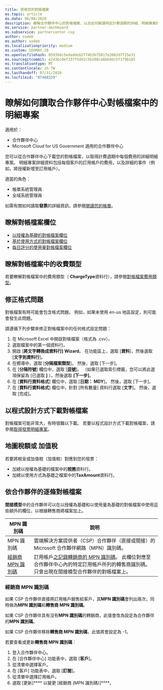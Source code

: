 ```yaml
---
title: 使用您的對帳檔案
ms.topic: article
ms.date: 06/08/2020
description: 瞭解合作夥伴中心的對帳檔案，以及如何解讀特定計費週期的詳細、明細專案的費用觀點。
ms.service: partner-dashboard
ms.subservice: partnercenter-csp
author: sodeb
ms.author: sodeb
ms.localizationpriority: medium
ms.custom: SEOMAY.20
ms.openlocfilehash: 05939dc5edaddeb2f74b3b75017e2062dff25e31
ms.sourcegitcommit: e243bc0ef337f5d92c5b208ce6bb9dc5f179b185
ms.translationtype: MT
ms.contentlocale: zh-TW
ms.lasthandoff: 07/31/2020
ms.locfileid: "87468329"
---
```

# <a name="learn-how-to-read-the-line-items-in-your-partner-center-reconciliation-files"></a>瞭解如何讀取合作夥伴中心對帳檔案中的明細專案

適用於：

- 合作夥伴中心
- Microsoft Cloud for US Government 適用的合作夥伴中心

您可以從合作夥伴中心下載您的對帳檔案，以取得計費週期中每個費用的詳細明細專案。 明細專案詳細資料包括每個客戶的訂用帳戶的費用，以及詳細的事件（例如，將授權新增至訂用帳戶）。

適當的角色：

- 帳單系統管理員
- 全域系統管理員

如需有關如何讀取**發票**的詳細資訊，請參閱[閱讀您的帳單](read-your-bill.md)。

## <a name="understand-reconciliation-file-fields"></a>瞭解對帳檔案欄位

- [以授權為基礎的對帳檔案欄位](license-based-recon-files.md)
- [基於使用方式的對帳檔案欄位](usage-based-recon-files.md)
- [每日評分的使用量對帳檔案欄位](daily-rated-usage-recon-files.md)

## <a name="understand-charge-types-in-reconciliation-files"></a>瞭解對帳檔案中的收費類型

若要瞭解對帳檔案中的費用類型（ **ChargeType**資料行），請參閱[對帳檔案費用類型](recon-file-charge-types.md)。

## <a name="fix-formatting-issues"></a>修正格式問題

對帳檔案有時可能會包含格式問題。 例如，如果未使用 en-us 地區設定，則可能會發生此問題。

請遵循下列步驟來修正對帳檔案中的任何格式設定問題：

1. 在 Microsoft Excel 中開啟對帳檔案（格式為 .csv）。
2. 選取檔案中的第一個資料行。
3. 開啟 [**將文字轉換成資料行] Wizard**。 在功能區上，選取 [**資料**]，然後選取 [**文字到資料行**]。
4. 在嚮導中，選取 [**分隔檔案類型**]。 然後，選取 [下一步]。
5. 在 [**分隔符號**] 欄位中，選取 [**逗號**]。 （如果已選取索引標籤，您可以將此選項保留為 [已選取 **]** ）。然後選取 **[下一步]**。
6. 在 [**資料行資料格式**] 欄位中，選取 [**日期： MDY**]。 然後，選取 [下一步]。
7. 在 [**資料行資料格式**] 欄位中，針對 [所有數量] 資料行選取 [**文字**]。 然後，選取 [完成]。

## <a name="download-reconciliation-files-programmatically"></a>以程式設計方式下載對帳檔案

對帳檔案可能非常大，有時很難以下載。 若要以程式設計方式下載對帳檔案，請參閱[取得發票明細專案](https://docs.microsoft.com/partner-center/develop/get-invoiceline-items)。

## <a name="map-taxes-or-vat"></a>地圖稅額或 加值稅

若要將稅金或加值稅（加值稅）對應到您的發票：

- 加總以授權為基礎的檔案中的**稅務**資料行。
- 加總以使用方式為基礎之檔案中的**TaxAmount**資料行。

## <a name="itemize-reconciliation-files-by-partner"></a>依合作夥伴的逐條對帳檔案

**間接模型**中的合作夥伴可以在以授權為基礎和以使用量為基礎的對帳檔案中使用這些額外的欄位，以根據轉售商將檔案加上。

| MPN 識別碼 | 說明 |
| ------ | ----------- |
| MPN 識別碼 | 雲端解決方案提供者（CSP）合作夥伴（直接或間接）的 Microsoft 合作夥伴網路（MPN）識別碼。 |
| [經銷商 MPN 識別碼](#reseller-mpn-id) | 訂用帳戶[之記錄轉銷商的 MPN 識別碼](#reseller-mpn-id)。 此欄位對應至合作夥伴中心內的特定訂用帳戶所列的轉售商識別碼。 只會出現在間接模型合作夥伴的對帳檔案上。 |

### <a name="reseller-mpn-id"></a>經銷商 MPN 識別碼

如果 CSP 合作夥伴直接將訂用帳戶銷售給客戶，其**MPN 識別碼**會列出兩次，同時做為**MPN 識別碼**和**轉售商 MPN 識別碼**。

如果 CSP 合作夥伴具有沒有**MPN 識別碼**的轉銷商，此值會改為設定為合作夥伴的**MPN 識別碼**。

如果 CSP 合作夥伴移除**轉售商 MPN 識別碼**，此值將會設定為 *-1*。

若要查看或更新**轉售商 MPN 識別碼**：

1. 登入合作夥伴中心。
2. 在 [合作夥伴中心] 功能表中，選取 [**客戶**]。
3. 從清單中選擇客戶。
4. 在 [客戶] 功能表中，選取 [**訂閱**]。
5. 從清單中選擇訂用帳戶。
6. 選取 \[更新\]**** 以變更 \[經銷商 (MPN 識別碼)\]****。
